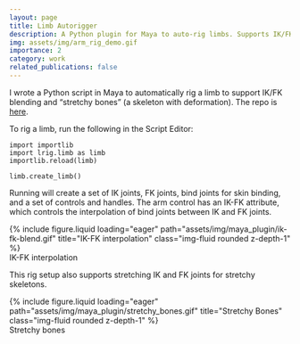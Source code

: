 ```yaml
---
layout: page
title: Limb Autorigger
description: A Python plugin for Maya to auto-rig limbs. Supports IK/FK blending and stretchy bones.
img: assets/img/arm_rig_demo.gif
importance: 2
category: work
related_publications: false
---
```


I wrote a Python script in Maya to automatically rig a limb to support IK/FK blending and “stretchy bones” (a skeleton with deformation). The repo is [here](https://github.com/jorjboi/limb-autorigger).

To rig a limb, run the following in the Script Editor:

```
import importlib
import lrig.limb as limb
importlib.reload(limb)

limb.create_limb()
```

Running will create a set of IK joints, FK joints, bind joints for skin binding, and a set of controls and handles. The arm control has an IK-FK attribute, which controls the interpolation of bind joints between IK and FK joints.

<div class="row">
    <div class="col-sm mt-3 mt-md-0">
        {% include figure.liquid loading="eager" path="assets/img/maya_plugin/ik-fk-blend.gif" title="IK-FK interpolation" class="img-fluid rounded z-depth-1" %}
    </div>
</div>
<div class="caption">
    IK-FK interpolation
</div>

This rig setup also supports stretching IK and FK joints for stretchy skeletons.

<div class="row">
    <div class="col-sm mt-3 mt-md-0">
        {% include figure.liquid loading="eager" path="assets/img/maya_plugin/stretchy_bones.gif" title="Stretchy Bones" class="img-fluid rounded z-depth-1" %}
    </div>
</div>
<div class="caption">
    Stretchy bones
</div>


